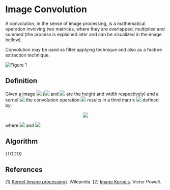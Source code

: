 # Image Convolution

A convolution, in the sense of image processing, is a mathematical operation involving two matrices, where they are overlapped, multiplied and summed (the process is explained later and can be visualized in the image bellow).

Convolution may be used as filter applying technique and also as a feature extraction technique.

![Figure 1](https://icecreamlabs.com/wp-content/uploads/2018/08/33-con.gif)

## Definition

Given a image <img src="https://render.githubusercontent.com/render/math?math=I_{m \times n}"> (<img src="https://render.githubusercontent.com/render/math?math=m"> and <img src="https://render.githubusercontent.com/render/math?math=n"> are the height and width respectively) and a kernel <img src="https://render.githubusercontent.com/render/math?math=K_{h \times w}"> the convolution operation <img src="https://render.githubusercontent.com/render/math?math=I_{m \times n} * K_{h \times q}"> results in a third matrix <img src="https://render.githubusercontent.com/render/math?math=C"> defined by:

<center><img src="https://render.githubusercontent.com/render/math?math=C_{x, y} = \sum_{i=0}^{h} \sum_{j=0}^{w} I_{x'+i, y'+j} \times K{i, j},"></center>

where <img src="https://render.githubusercontent.com/render/math?math=x'=x - (h / 2)"> and <img src="https://render.githubusercontent.com/render/math?math=y'=y - (w / 2)">

## Algorithm

{TODO}

## References

[1] [Kernel (image processing)](https://en.wikipedia.org/wiki/Kernel_(image_processing)). Wikipedia.
[2] [Image Kernels](https://setosa.io/ev/image-kernels/). Victor Powell.
